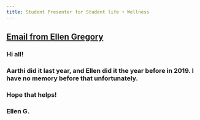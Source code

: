 ```yaml
---
title: Student Presenter for Student life + Wellness
---
```


## [Email from Ellen Gregory](https://mail.google.com/mail/u/1/#inbox/QgrcJHrnxSwJnNfQFmmsCxCQjDVnHnkkpqL)
### Hi all!

### Aarthi did it last year, and Ellen did it the year before in 2019. I have no memory before that unfortunately.

### Hope that helps!

### Ellen G.
